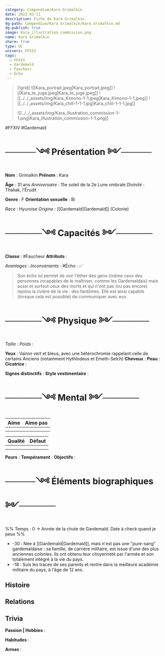 ```yaml
---
category: Compendium/Kara Grimalkin
date: 2022-03-11
description: Fiche de Kara Grimalkin
dg-path: Compendium/Kara Grimalkin/Kara Grimalkin.md
dg-publish: true
image: Kara_illustration_commission.png
name: Kara Grimalkin
share: true
type: OC
univers: FFXIV
tags:
  - FFXIV
  - Gardemald
  - Faucheur
  - Écho
---
```


> [!grid]
> ![[Kara_portrait.jpeg|Kara_portrait.jpeg]]
> ![[Kara_te_juge.jpeg|Kara_te_juge.jpeg]]
> ![[../../_assets/img/Kara_Kimono-1-1.jpeg|Kara_Kimono-1-1.jpeg]]
> ![[../../_assets/img/Kara_chill-1-1-1.jpg|Kara_chill-1-1-1.jpg]]
>
> ![[../../_assets/img/Kara_illustration_commission-1-1.png|Kara_illustration_commission-1-1.png]]

#FFXIV #Gardemald

# ─────༺ Présentation ༻─────

**Nom** : Grimalkin
**Prénom** : Kara

**Âge** : 31 ans
_Anniversaire_ : 15e soleil de la 2e Lune ombrale
_Divinité_ : Thaliak, l'Érudit

**Genre** : F
**Orientation sexuelle** : Bi

_Race_ : Hyuroise
_Origine_ : [[Gardemald|Gardemald]] (Colonie)

# ──────༺ Capacités ༻──────

**Classe** : #Faucheur
**Attributs** :

_Avantages_ :
_Inconvénients_ :
#Écho : ✅

> Son écho lui permet de voir l'éther des gens (même ceux des personnes incapables de le maîtriser, comme les Gardemaldais) mais aussi et surtout ceux des morts et qui n'ont pas (ou pas encore) rejoins la rivière de la vie : des fantômes. Elle est ainsi capable (lorsque cela est possible) de communiquer avec eux.

# ──────༺ Physique ༻──────

_Taille_ :
_Poids_ :

**Yeux** : Vairon vert et bleus, avec une hétérochromie rappelant celle de certains Anciens (notamment Hythlodeus et Emeth-Selch)
**Cheveux** :
**Peau** :
**Cicatrice** :

**Signes distinctifs** :
**Style vestimentaire** :

# ──────༺ Mental ༻──────

| Aime | Aime pas |
| ---- | -------- |
|      |          |
|      |          |

| Qualité | Défaut |
| ------- | ------ |
|         |        |
|         |        |

**Peurs** :
**Tempérament** :
**Objectifs** :

# ─────༺ Éléments biographiques ༻──────

%% Temps : 0 → Année de la chute de Gardemald. Date à check quand je peux %%

- -30 : Née à [[Gardemald|Gardemald]], mais n'est pas une "pure-sang" gardemaldaise : sa famille, de carrière militaire, est issue d'une des plus anciennes colonies. Ils ont obtenu leur citoyenneté par l'armée et son totalement intégré à la vie du pays.
- -18 : Suis les traces de ses parents et rentre dans la meilleure académie militaire du pays, à l'âge de 12 ans.

## Histoire

## Relations

## Trivia

**Passion | Hobbies** :

**Habitudes** :

**Armes** :
